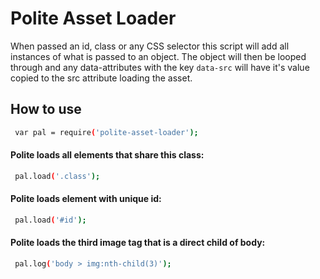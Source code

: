 # Polite Asset Loader

When passed an id, class or any CSS selector this script will add all instances of what is passed to an object. The object will then be looped through and any data-attributes with the key `data-src` will have it's value copied to the src attribute loading the asset.


## How to use

```sh
 var pal = require('polite-asset-loader');
 ```
#### Polite loads all elements that share this class:
```sh
 pal.load('.class');
 ```
#### Polite loads element with unique id:
```sh
 pal.load('#id');
 ```
#### Polite loads the third image tag that is a direct child of body:
```sh
 pal.log('body > img:nth-child(3)');
 ```